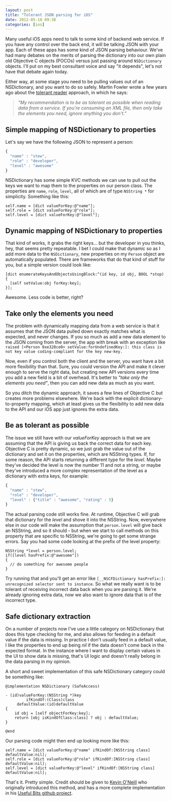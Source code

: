 ```yaml
---
layout: post
title: "Tolerant JSON parsing for iOS"
date: 2012-05-18 09:38
categories: [ios]
---
```


Many useful iOS apps need to talk to some kind of backend web service. If you have any control over the back end, it will be talking JSON with your app. Each of these apps has some kind of JSON parsing behaviour. We've had many debates on the merits of parsing the dictionary into our own plain old Objective C objects (POCOs) versus just passing around `NSDictionary` objects. I'll put on my best consultant voice and say "it depends", let's not have that debate again today.

Either way, at some stage you need to be pulling values out of an NSDictionary, and you want to do so safely. Martin Fowler wrote a few years ago about the [tolerant reader](http://martinfowler.com/bliki/TolerantReader.html) approach, in which he says:

> *"My recommendation is to be as tolerant as possible when reading data from a service. If you're consuming an XML file, then only take the elements you need, ignore anything you don't."*


Simple mapping of NSDictionary to properties
-------------------------------------------------

Let's say we have the following JSON to represent a person:

```js
{
  "name" : "stew",
  "role" : "developer",
  "level" : "awesome"
}
```

NSDictionary has some simple KVC methods we can use to pull out the keys we want to map them to the properties on our person class. The properties are `name`, `role`, `level`, all of which are of type `NSString *` for simplicity. Something like this:

```objc
self.name = [dict valueForKey:@"name"];
self.role = [dict valueForKey:@"role"];
self.level = [dict valueForKey:@"level"];
```


Dynamic mapping of NSDictionary to properties
---------------------------------------------

That kind of works, it grabs the right keys... but the developer in you thinks, hey, that seems pretty repeatable. I bet I could make that dynamic so as I add more data to the `NSDictionary`, new properties on my `Person` object are automatically populated. There are frameworks that do that kind of stuff for you, but a simple version could look like:

```objc
[dict enumerateKeysAndObjectsUsingBlock:^(id key, id obj, BOOL *stop) {
  [self setValue:obj forKey:key];
}];
```

Awesome. Less code is better, right?


Take only the elements you need
-------------------------------

The problem with dynamically mapping data from a web service is that it assumes that the JSON data pulled down exactly matches what is expected, and never changes. If you so much as add a new data element to the JSON coming from the server, the app with break with an exception like `raised [<Person 0xe328ce0> setValue:forUndefinedKey:]: this class is not key value coding-compliant for the key new-key.`

Now, even if you control both the client and the server, you want have a bit more flexibility than that. Sure, you could version the API and make it clever enough to serve the right data, but creating new API versions every time you add a new field is a bit of overhead. It's better to *"take only the elements you need"*, then you can add new data as much as you want.

So you ditch the dynamic approach, it saves a few lines of Objective C but creates more problems elsewhere. We're back with the explicit dictionary-to-property mapping, which at least gives us the flexibility to add new data to the API and our iOS app just ignores the extra data.


Be as tolerant as possible
--------------------------

The issue we still have with our *valueForKey* approach is that we are assuming that the API is giving us back the correct data for each key. Objective C is pretty dynamic, so we just grab the value out of the dictionary and set it on the properties, which are NSString types. If, for some reason, the API starts returning a different type for the *level*. Maybe they've decided the level is now the number 11 and not a string, or maybe they've introduced a more complex representation of the level as a dictionary with extra keys, for example:

```js
{
  "name" : "stew",
  "role" : "developer",
  "level" : {"title" : "awesome", "rating" : 5}
}
```

The actual parsing code still works fine. At runtime, Objective C will grab that dictionary for the *level* and shove it into the NSString. Now, everywhere else in our code will make the assumption that `person.level` will give back an NSString, and so it should - but when we start to call methods on this property that are specific to NSString, we're going to get some strange errors. Say you had some code looking at the prefix of the level property:

```objc
NSString *level = person.level;
if([level hasPrefix:@"awesome"])
{
  // do something for awesome people
}
```

Try running that and you'll get an error like `[__NSCFDictionary hasPrefix:]: unrecognized selector sent to instance`. So what we really want is to be tolerant of receiving incorrect data back when you are parsing it. We're already ignoring extra data, now we also want to ignore data that is of the incorrect type.

Safe dictionary extraction
--------------------------

On a number of projects now I've use a little category on NSDictionary that does this type checking for me, and also allows for feeding in a default value if the data is missing. In practice I don't usually feed in a default value, I like the properties to end up being *nil* if the data doesn't come back in the expected format. In the instance where I want to display certain values in the UI to show data is missing, that's UI logic and doesn't really belong in the data parsing in my opinion.

A short and sweet implementation of this safe NSDictionary category could be something like:

```objc
@implementation NSDictionary (SafeAccess)

- (id)valueForKey:(NSString *)key
         ifKindOf:(Class)class
     defaultValue:(id)defaultValue
{
    id obj = [self objectForKey:key];
    return [obj isKindOfClass:class] ? obj : defaultValue;
}

@end
```

Our parsing code might then end up looking more like this:

```objc
self.name = [dict valueForKey:@"name" ifKindOf:[NSString class] defaultValue:nil];
self.role = [dict valueForKey:@"role" ifKindOf:[NSString class] defaultValue:nil];
self.level = [dict valueForKey:@"level" ifKindOf:[NSString class] defaultValue:nil];
```

That's it. Pretty simple. Credit should be given to [Kevin O'Neill](http://twitter.com/#!/kevinoneill) who originally introduced this method, and has a more complete implementation in his [Useful Bits github project](https://github.com/kevinoneill/Useful-Bits).
